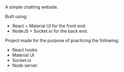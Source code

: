 A simple chatting website.

Built using:
* React + Material UI for the front end.
* NodeJS + Socket.io for the back end.

Project made for the purpose of practicing the following:

* React hooks
* Material UI
* Socket.io
* Node server
